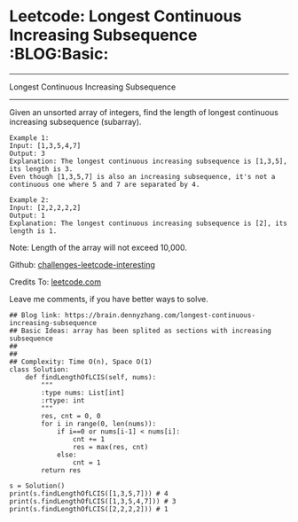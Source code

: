 # Leetcode: Longest Continuous Increasing Subsequence     :BLOG:Basic:


---

Longest Continuous Increasing Subsequence  

---

Given an unsorted array of integers, find the length of longest continuous increasing subsequence (subarray).  

    Example 1:
    Input: [1,3,5,4,7]
    Output: 3
    Explanation: The longest continuous increasing subsequence is [1,3,5], its length is 3. 
    Even though [1,3,5,7] is also an increasing subsequence, it's not a continuous one where 5 and 7 are separated by 4.

    Example 2:
    Input: [2,2,2,2,2]
    Output: 1
    Explanation: The longest continuous increasing subsequence is [2], its length is 1.

Note: Length of the array will not exceed 10,000.  

Github: [challenges-leetcode-interesting](https://github.com/DennyZhang/challenges-leetcode-interesting/tree/master/longest-continuous-increasing-subsequence)  

Credits To: [leetcode.com](https://leetcode.com/problems/longest-continuous-increasing-subsequence/description/)  

Leave me comments, if you have better ways to solve.  

    ## Blog link: https://brain.dennyzhang.com/longest-continuous-increasing-subsequence
    ## Basic Ideas: array has been splited as sections with increasing subsequence
    ## 
    ##
    ## Complexity: Time O(n), Space O(1)
    class Solution:
        def findLengthOfLCIS(self, nums):
            """
            :type nums: List[int]
            :rtype: int
            """
            res, cnt = 0, 0
            for i in range(0, len(nums)):
                if i==0 or nums[i-1] < nums[i]:
                    cnt += 1
                    res = max(res, cnt)
                else:
                    cnt = 1
            return res
    
    s = Solution()
    print(s.findLengthOfLCIS([1,3,5,7])) # 4
    print(s.findLengthOfLCIS([1,3,5,4,7])) # 3
    print(s.findLengthOfLCIS([2,2,2,2])) # 1